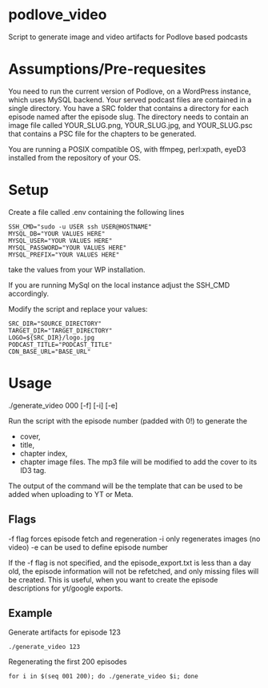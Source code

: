 # podlove_video
Script to generate image and video artifacts for Podlove based podcasts

# Assumptions/Pre-requesites

You need to run the current version of Podlove, on a WordPress instance, which uses MySQL backend.
Your served podcast files are contained in a single directory.
You have a SRC folder that contains a directory for each episode named after the episode slug. The directory needs to contain an image file called YOUR_SLUG.png, YOUR_SLUG.jpg, and YOUR_SLUG.psc that contains a PSC file for the chapters to be generated.

You are running a POSIX compatible OS, with ffmpeg, perl:xpath, eyeD3 installed from the repository of your OS.

# Setup
Create a file called .env containing the following lines

```
SSH_CMD="sudo -u USER ssh USER@HOSTNAME"
MYSQL_DB="YOUR VALUES HERE"
MYSQL_USER="YOUR VALUES HERE"
MYSQL_PASSWORD="YOUR VALUES HERE"
MYSQL_PREFIX="YOUR VALUES HERE"
```

take the values from your WP installation.

If you are running MySql on the local instance adjust the SSH_CMD accordingly.

Modify the script and replace your values:

```
SRC_DIR="SOURCE_DIRECTORY"
TARGET_DIR="TARGET_DIRECTORY"
LOGO=${SRC_DIR}/logo.jpg
PODCAST_TITLE="PODCAST_TITLE"
CDN_BASE_URL="BASE_URL"
```

# Usage

./generate_video 000 [-f] [-i] [-e]

Run the script with the episode number (padded with 0!) to generate the 
 * cover,
 * title,
 * chapter index,
 * chapter image
files. The mp3 file will be modified to add the cover to its ID3 tag.

The output of the command will be the template that can be used to be added when uploading to YT or Meta.

## Flags
-f flag forces episode fetch and regeneration
-i only regenerates images (no video)
-e can be used to define episode number

If the -f flag is not specified, and the episode_export.txt is less than a day old, the episode information will not be refetched, and only missing files will be created. This is useful, when you want to create the episode descriptions for yt/google exports.

## Example

Generate artifacts for episode 123

`
./generate_video 123
`

Regenerating the first 200 episodes

`
for i in $(seq 001 200); do ./generate_video $i; done
`